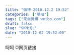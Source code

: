 ```yaml
---
title: "微博 2010.12.2 19:52"
categories: ["嘀咕"]
tags: ["来自微博 weibo.com"]
draft: false
slug: "9KNiQL"
date: "2010-12-02 19:52:00"
---
```


<p>呵呵 O网页链接 ​​​​</p>
